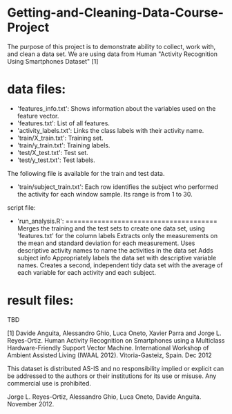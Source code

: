 # Getting-and-Cleaning-Data-Course-Project
The purpose of this project is to demonstrate ability to collect, work with, and clean a data set.
We are using data from Human "Activity Recognition Using Smartphones Dataset" [1]

data files:
======================================

- 'features_info.txt': Shows information about the variables used on the feature vector.
- 'features.txt': List of all features.
- 'activity_labels.txt': Links the class labels with their activity name.
- 'train/X_train.txt': Training set.
- 'train/y_train.txt': Training labels.
- 'test/X_test.txt': Test set.
- 'test/y_test.txt': Test labels.

The following file is available for the train and test data. 
- 'train/subject_train.txt': Each row identifies the subject who performed the activity for each window sample. Its range is from 1 to 30. 

script file:
- 'run_analysis.R': 
======================================
    Merges the training and the test sets to create one data set, using 'features.txt' for the column labels
    Extracts only the measurements on the mean and standard deviation for each measurement.
    Uses descriptive activity names to name the activities in the data set
    Adds subject info
    Appropriately labels the data set with descriptive variable names.
    Creates a second, independent tidy data set with the average of each variable for each activity and each subject.
    
result files:
======================================
  TBD

[1] Davide Anguita, Alessandro Ghio, Luca Oneto, Xavier Parra and Jorge L. Reyes-Ortiz. Human Activity Recognition on Smartphones using a Multiclass Hardware-Friendly Support Vector Machine. International Workshop of Ambient Assisted Living (IWAAL 2012). Vitoria-Gasteiz, Spain. Dec 2012

This dataset is distributed AS-IS and no responsibility implied or explicit can be addressed to the authors or their institutions for its use or misuse. Any commercial use is prohibited.

Jorge L. Reyes-Ortiz, Alessandro Ghio, Luca Oneto, Davide Anguita. November 2012.


